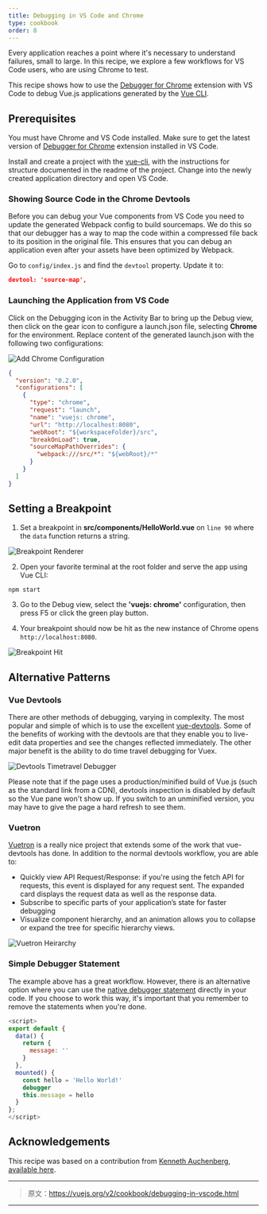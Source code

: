 ```yaml
---
title: Debugging in VS Code and Chrome
type: cookbook
order: 8
---
```


Every application reaches a point where it's necessary to understand failures, small to large. In this recipe, we explore a few workflows for VS Code users, who are using Chrome to test.

This recipe shows how to use the [Debugger for Chrome](https://github.com/Microsoft/VSCode-chrome-debug) extension with VS Code to debug Vue.js applications generated by the [Vue CLI](https://github.com/vuejs/vue-cli).

## Prerequisites

You must have Chrome and VS Code installed. Make sure to get the latest version of [Debugger for Chrome](https://marketplace.visualstudio.com/items?itemName=msjsdiag.debugger-for-chrome) extension installed in VS Code.

Install and create a project with the [vue-cli](https://github.com/vuejs/vue-cli), with the instructions for structure documented in the readme of the project. Change into the newly created application directory and open VS Code.

### Showing Source Code in the Chrome Devtools

Before you can debug your Vue components from VS Code you need to update the generated Webpack config to build sourcemaps. We do this so that our debugger has a way to map the code within a compressed file back to its position in the original file. This ensures that you can debug an application even after your assets have been optimized by Webpack.

Go to `config/index.js` and find the `devtool` property. Update it to:

```json
devtool: 'source-map',
```

### Launching the Application from VS Code

Click on the Debugging icon in the Activity Bar to bring up the Debug view, then click on the gear icon to configure a launch.json file, selecting **Chrome** for the environment. Replace content of the generated launch.json with the following two configurations:

![Add Chrome Configuration](/images/config_add.png)

```json
{
  "version": "0.2.0",
  "configurations": [
    {
      "type": "chrome",
      "request": "launch",
      "name": "vuejs: chrome",
      "url": "http://localhost:8080",
      "webRoot": "${workspaceFolder}/src",
      "breakOnLoad": true,
      "sourceMapPathOverrides": {
        "webpack:///src/*": "${webRoot}/*"
      }
    }
  ]
}
```

## Setting a Breakpoint

1.  Set a breakpoint in **src/components/HelloWorld.vue** on `line 90` where the `data` function returns a string.

![Breakpoint Renderer](/images/breakpoint_set.png)

2.  Open your favorite terminal at the root folder and serve the app using Vue CLI:

```
npm start
```

3.  Go to the Debug view, select the **'vuejs: chrome'** configuration, then press F5 or click the green play button.

4.  Your breakpoint should now be hit as the new instance of Chrome opens `http://localhost:8080`.

![Breakpoint Hit](/images/breakpoint_hit.png)

## Alternative Patterns

### Vue Devtools

There are other methods of debugging, varying in complexity. The most popular and simple of which is to use the excellent [vue-devtools](https://chrome.google.com/webstore/detail/vuejs-devtools/nhdogjmejiglipccpnnnanhbledajbpd). Some of the benefits of working with the devtools are that they enable you to live-edit data properties and see the changes reflected immediately. The other major benefit is the ability to do time travel debugging for Vuex.

![Devtools Timetravel Debugger](/images/devtools-timetravel.gif)

<p class="tip">Please note that if the page uses a production/minified build of Vue.js (such as the standard link from a CDN), devtools inspection is disabled by default so the Vue pane won't show up. If you switch to an unminified version, you may have to give the page a hard refresh to see them.</p>

### Vuetron

[Vuetron](http://vuetron.io/) is a really nice project that extends some of the work that vue-devtools has done. In addition to the normal devtools workflow, you are able to:

* Quickly view API Request/Response: if you're using the fetch API for requests, this event is displayed for any request sent. The expanded card displays the request data as well as the response data.
* Subscribe to specific parts of your application’s state for faster debugging
* Visualize component hierarchy, and an animation allows you to collapse or expand the tree for specific hierarchy views.

![Vuetron Heirarchy](/images/vuetron-heirarchy.gif)

### Simple Debugger Statement

The example above has a great workflow. However, there is an alternative option where you can use the [native debugger statement](https://developer.mozilla.org/en-US/docs/Web/JavaScript/Reference/Statements/debugger) directly in your code. If you choose to work this way, it's important that you remember to remove the statements when you're done.

```js
<script>
export default {
  data() {
    return {
      message: ''
    }
  },
  mounted() {
    const hello = 'Hello World!'
    debugger
    this.message = hello
  }
};
</script>
```

## Acknowledgements

This recipe was based on a contribution from [Kenneth Auchenberg](https://twitter.com/auchenberg), [available here](https://github.com/Microsoft/VSCode-recipes/tree/master/vuejs-cli).

***

> 原文：https://vuejs.org/v2/cookbook/debugging-in-vscode.html

***
